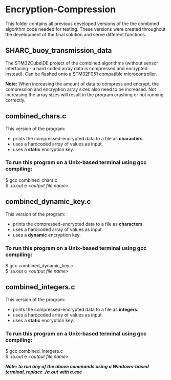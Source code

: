 # Encryption-Compression
This folder contains all previous developed versions of the the combined algorithm code needed for testing. These versions were created throughout the development of the final solution and serve different functions.

## SHARC_buoy_transmission_data
The STM32CubeIDE project of the combined algorithms (without sensor interfacing - a hard coded array data is compressed and encrypted instead). Can be flashed onto a STM32F051 compatible microcontroller.

**Note:** When increasing the amount of data to compress and encrypt, the compression and encryption array sizes also need to be increased. Not increasing the array sizes will result in the program crashing or not running correctly.

## combined_chars.c
This version of the program:
- prints the compressed-encrypted data to a file as **characters**.
- uses a hardcoded array of values as input.
- uses a **static** encryption key.

### To run this program on a Unix-based terminal using gcc compiling:
\$ gcc combined_chars.c <br />
\$ ./a.out e *\<output file name\>*

## combined_dynamic_key.c
This version of the program:
- prints the compressed-encrypted data to a file as **characters**.
- uses a hardcoded array of values as input.
- uses a **dynamic** encryption key.

### To run this program on a Unix-based terminal using gcc compiling:
\$ gcc combined_dynamic_key.c <br />
\$ ./a.out e *\<output file name\>*

## combined_integers.c
This version of the program:
- prints the compressed-encrypted data to a file as **integers**.
- uses a hardcoded array of values as input.
- uses a **static** encryption key.

### To run this program on a Unix-based terminal using gcc compiling:
\$ gcc combined_integers.c <br />
\$ ./a.out e *\<output file name\>*

**_Note: to run any of the above commands using a Windows-based terminal, replace ./a.out with a.exe_**
